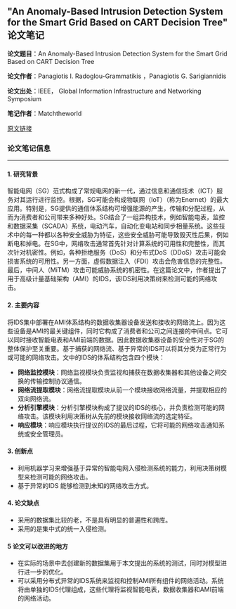 ## "An Anomaly-Based Intrusion Detection System for the Smart Grid Based on CART Decision Tree" 论文笔记

**论文题目**：An Anomaly-Based Intrusion Detection System for the Smart Grid Based on CART Decision Tree

**论文作者**：Panagiotis I. Radoglou-Grammatikis ，Panagiotis G. Sarigiannidis

**论文出处**：IEEE， Global Information Infrastructure and Networking Symposium 

**笔记作者**：Matchtheworld

[原文链接](https://ieeexplore.ieee.org/document/8635743/)

### 论文笔记信息

---

#### 1. 研究背景

​	智能电网（SG）范式构成了常规电网的新一代，通过信息和通信技术（ICT）服务对其运行进行监控。根据，SG可能会构成物联网（IoT）（称为Enernet）的最大应用。特别是，SG提供的通信体系结构可增强能源的产生，传输和分配过程，从而为消费者和公司带来多种好处。SG结合了一组异构技术，例如智能电表，监控和数据采集（SCADA）系统，电动汽车，自动化变电站和同步相量系统。这些技术中的每一种都以各种安全威胁为特征，这些安全威胁可能导致毁灭性后果，例如断电和掉电。在SG中，网络攻击通常首先针对计算系统的可用性和完整性，而其次针对机密性。例如，各种拒绝服务（DoS）和分布式DoS（DDoS）攻击可能会损害系统的可用性。另一方面，虚假数据注入（FDI）攻击会危害信息的完整性。最后，中间人（MiTM）攻击可能威胁系统的机密性。在这篇论文中，作者提出了用于高级计量基础架构（AMI）的IDS，该IDS利用决策树来检测可能的网络攻击。

#### 2. 主要内容

​	将IDS集中部署在AMI体系结构的数据收集器设备发送和接收的网络流上。因为这些设备是AMI的最关键组件，同时它构成了消费者和公司之间连接的中间点。它可以同时接收智能电表和AMI前端的数据。因此数据收集器设备的安全性对于SG的整体保护至关重要。基于捕获的网络流、基于异常的IDS可以将其分类为正常行为或可能的网络攻击。文中的IDS的体系结构包含四个模块：

- **网络监控模块**：网络监视模块负责监视和捕获在数据收集器和其他设备之间交换的传输控制协议通信。
- **网络流提取模块**：网络流提取模块从前一个模块接收网络流量，并提取相应的双向网络流。
- **分析引擎模块**：分析引擎模块构成了提议的IDS的核心，并负责检测可能的网络攻击。该模块利用决策树从先前的模块接收网络流的选定特征。
- **响应模块**：响应模块执行提议的IDS的最后过程，它将可能的网络攻击通知系统或安全管理员。

#### 3. 创新点

- 利用机器学习来增强基于异常的智能电网入侵检测系统的能力，利用决策树模型来检测可能的网络攻击。
- 基于异常的IDS 能够检测到未知的网络攻击方式。

#### 4. 论文缺点

- 采用的数据集比较的老，不是具有明显的普遍性和跨库。
- 采用的是集中式的统一入侵检测。

#### 5 论文可以改进的地方

- 在实际的场景中去创建新的数据集用于本文提出的系统的测试，同时对模型进行进一步的优化。
- 可以采用分布式异常的IDS系统来监视和控制AMI所有组件的网络活动。系统将由单独的IDS代理组成，这些代理将监视智能电表，数据收集器和AMI前端的网络活动。



